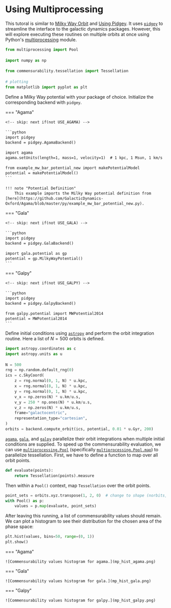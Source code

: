 <!-- invisible-code-block: python
try:
    import agama
    AGAMA_AVAILABLE = True
except ModuleNotFoundError:
    AGAMA_AVAILABLE = False

try:
    import gala
    GALA_AVAILABLE = True
except ModuleNotFoundError:
    GALA_AVAILABLE = False

try:
    import galpy
    GALPY_AVAILABLE = True
except ModuleNotFoundError:
    GALPY_AVAILABLE = False

# NOTE: agama potential is not defined in scope, skip even if agama is available
AGAMA_AVAILABLE = False

# guarantee that exactly one is used
USE_AGAMA = AGAMA_AVAILABLE
USE_GALA = not AGAMA_AVAILABLE and GALA_AVAILABLE
USE_GALPY = not AGAMA_AVAILABLE and not GALA_AVAILABLE and GALPY_AVAILABLE
RUN = USE_AGAMA or USE_GALA or USE_GALPY
-->

# Using Multiprocessing

This tutoral is similar to [Milky Way Orbit](mw_orbit.md) and [Using Pidgey](pidgey.md).
It uses [`pidgey`](https://github.com/ilikecubesnstuff/pidgey) to streamline the interface to the galactic dynamics packages.
However, this will explore executing these routines on multiple orbits at once using Python's [multiprocessing](https://docs.python.org/3/library/multiprocessing.html) module.

```python
from multiprocessing import Pool

import numpy as np

from commensurability.tessellation import Tessellation

# plotting
from matplotlib import pyplot as plt
```

<!-- invisible-code-block: python
# don't keep plot windows open
from matplotlib import pyplot as plt
plt.ion()
-->

Define a Milky Way potential with your package of choice.
Initialize the corresponding backend with `pidgey`.

=== "Agama"

    <!-- skip: next if(not USE_AGAMA) -->

    ```python
    import pidgey
    backend = pidgey.AgamaBackend()

    import agama
    agama.setUnits(length=1, mass=1, velocity=1)  # 1 kpc, 1 Msun, 1 km/s

    from example_mw_bar_potential_new import makePotentialModel
    potential = makePotentialModel()
    ```

    !!! note "Potential Definition"
        This example imports the Milky Way potential definition from [here](https://github.com/GalacticDynamics-Oxford/Agama/blob/master/py/example_mw_bar_potential_new.py).

=== "Gala"

    <!-- skip: next if(not USE_GALA) -->

    ```python
    import pidgey
    backend = pidgey.GalaBackend()

    import gala.potential as gp
    potential = gp.MilkyWayPotential()
    ```

=== "Galpy"

    <!-- skip: next if(not USE_GALPY) -->

    ```python
    import pidgey
    backend = pidgey.GalpyBackend()

    from galpy.potential import MWPotential2014
    potential = MWPotential2014
    ```

Define initial conditions using [`astropy`](https://www.astropy.org/) and perform the orbit integration routine.
Here a list of $N=500$ orbits is defined.

<!-- skip: next if(not RUN) -->

```python
import astropy.coordinates as c
import astropy.units as u

N = 500
rng = np.random.default_rng(0)
ics = c.SkyCoord(
    z = rng.normal(0, 1, N) * u.kpc,
    x = rng.normal(8, 1, N) * u.kpc,
    y = rng.normal(0, 1, N) * u.kpc,
    v_x = np.zeros(N) * u.km/u.s,
    v_y = 250 * np.ones(N) * u.km/u.s,
    v_z = np.zeros(N) * u.km/u.s,
    frame="galactocentric",
    representation_type="cartesian",
)
orbits = backend.compute_orbit(ics, potential, 0.01 * u.Gyr, 200)
```

[`agama`](https://github.com/GalacticDynamics-Oxford/Agama), [`gala`](https://gala-astro.readthedocs.io/en/latest/), and [`galpy`](https://docs.galpy.org/en/latest/) parallelize their orbit integrations when multiple initial conditions are supplied.
To speed up the commensurability evaluation, we can use [`multiprocessing.Pool`](https://docs.python.org/3/library/multiprocessing.html#multiprocessing.pool.Pool) (specifically [`multiprocessing.Pool.map`](https://docs.python.org/3/library/multiprocessing.html#multiprocessing.pool.Pool.map)) to parallelize tessellation.
First, we have to define a function to map over all orbit points.

<!-- skip: next if(not RUN) -->

```python
def evaluate(points):
    return Tessellation(points).measure
```

Then within a `Pool()` context, map `Tessellation` over the orbit points.

<!-- skip: start "multiprocessing does not work here, evaluate is not pickleable" -->

```python
point_sets = orbits.xyz.transpose(1, 2, 0)  # change to shape (norbits, npoints, ndims)
with Pool() as p:
    values = p.map(evaluate, point_sets)
```

After leaving this running, a list of commensurability values should remain.
We can plot a histogram to see their distribution for the chosen area of the phase space:

```python
plt.hist(values, bins=50, range=(0, 1))
plt.show()
```

=== "Agama"

    ![Commensurability values histogram for agama.](mp_hist_agama.png)

=== "Gala"

    ![Commensurability values histogram for gala.](mp_hist_gala.png)

=== "Galpy"

    ![Commensurability values histogram for galpy.](mp_hist_galpy.png)
